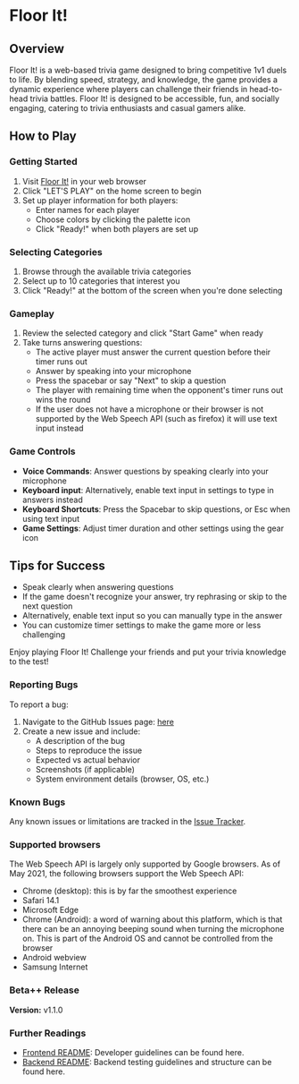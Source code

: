 # Floor It!

## Overview

Floor It! is a web-based trivia game designed to bring competitive 1v1 duels to life. By
blending speed, strategy, and knowledge, the game provides a dynamic experience where
players can challenge their friends in head-to-head trivia battles. Floor It! is
designed to be accessible, fun, and socially engaging, catering to trivia enthusiasts
and casual gamers alike.

## How to Play

### Getting Started

1. Visit [Floor It!](https://uw-floor-it.web.app/) in your web browser
2. Click "LET'S PLAY" on the home screen to begin
3. Set up player information for both players:
   - Enter names for each player
   - Choose colors by clicking the palette icon
   - Click "Ready!" when both players are set up

### Selecting Categories

1. Browse through the available trivia categories
2. Select up to 10 categories that interest you
3. Click "Ready!" at the bottom of the screen when you're done selecting

### Gameplay

1. Review the selected category and click "Start Game" when ready
2. Take turns answering questions:
   - The active player must answer the current question before their timer runs out
   - Answer by speaking into your microphone
   - Press the spacebar or say "Next" to skip a question
   - The player with remaining time when the opponent's timer runs out wins the round
   - If the user does not have a microphone or their browser is not supported by the Web Speech API (such as firefox) it will use text input instead

### Game Controls

- **Voice Commands**: Answer questions by speaking clearly into your microphone
- **Keyboard input**: Alternatively, enable text input in settings to type in answers instead
- **Keyboard Shortcuts**: Press the Spacebar to skip questions, or Esc when using text input
- **Game Settings**: Adjust timer duration and other settings using the gear icon

## Tips for Success

- Speak clearly when answering questions
- If the game doesn't recognize your answer, try rephrasing or skip to the next question
- Alternatively, enable text input so you can manually type in the answer
- You can customize timer settings to make the game more or less challenging

Enjoy playing Floor It! Challenge your friends and put your trivia knowledge to the
test!

### Reporting Bugs

To report a bug:

1. Navigate to the GitHub Issues
   page: [here](https://github.com/apnguyen1/floor-it/issues)
2. Create a new issue and include:
   - A description of the bug
   - Steps to reproduce the issue
   - Expected vs actual behavior
   - Screenshots (if applicable)
   - System environment details (browser, OS, etc.)

### Known Bugs

Any known issues or limitations are tracked in
the [Issue Tracker](https://github.com/apnguyen1/floor-it/issues).

### Supported browsers

The Web Speech API is largely only supported by Google browsers. As
of May 2021, the following browsers support the Web Speech API:

- Chrome (desktop): this is by far the smoothest experience
- Safari 14.1
- Microsoft Edge
- Chrome (Android): a word of warning about this platform, which is that there can be an
  annoying beeping sound when turning the microphone on. This is part of the Android OS
  and cannot be controlled from the browser
- Android webview
- Samsung Internet

### Beta++ Release

**Version:** v1.1.0

### Further Readings

- [Frontend README](https://github.com/apnguyen1/floor-it/blob/main/frontend/README.md):
  Developer guidelines can be found here.
- [Backend README](https://github.com/apnguyen1/floor-it/blob/main/backend/README.md):
  Backend testing guidelines and structure can be found here.
